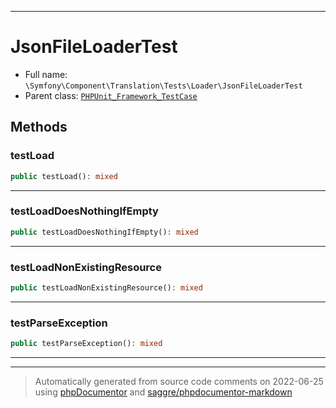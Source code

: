 ***

# JsonFileLoaderTest





* Full name: `\Symfony\Component\Translation\Tests\Loader\JsonFileLoaderTest`
* Parent class: [`PHPUnit_Framework_TestCase`](../../../../../PHPUnit_Framework_TestCase.md)




## Methods


### testLoad



```php
public testLoad(): mixed
```











***

### testLoadDoesNothingIfEmpty



```php
public testLoadDoesNothingIfEmpty(): mixed
```











***

### testLoadNonExistingResource



```php
public testLoadNonExistingResource(): mixed
```











***

### testParseException



```php
public testParseException(): mixed
```











***


***
> Automatically generated from source code comments on 2022-06-25 using [phpDocumentor](http://www.phpdoc.org/) and [saggre/phpdocumentor-markdown](https://github.com/Saggre/phpDocumentor-markdown)
